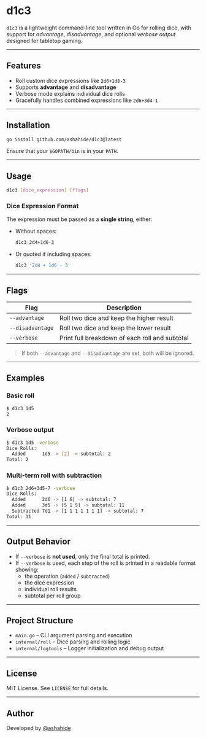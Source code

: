 # d1c3

`d1c3` is a lightweight command-line tool written in Go for rolling dice, with support for *advantage*, *disadvantage*, and optional *verbose output* designed for tabletop gaming.

---

## Features

- Roll custom dice expressions like `2d6+1d8-3`
- Supports **advantage** and **disadvantage**
- Verbose mode explains individual dice rolls
- Gracefully handles combined expressions like `2d6+3d4-1`

---

## Installation

```bash
go install github.com/ashahide/d1c3@latest
```

Ensure that your `$GOPATH/bin` is in your `PATH`.

---

## Usage

```bash
d1c3 [dice_expression] [flags]
```

### Dice Expression Format

The expression must be passed as a **single string**, either:
- Without spaces:  
  ```bash
  d1c3 2d4+1d6-3
  ```
- Or quoted if including spaces:
  ```bash
  d1c3 '2d4 + 1d6 - 3'
  ```

---

## Flags

| Flag             | Description                                           |
|------------------|-------------------------------------------------------|
| `--advantage`    | Roll two dice and keep the higher result              |
| `--disadvantage` | Roll two dice and keep the lower result               |
| `--verbose`      | Print full breakdown of each roll and subtotal        |

> If both `--advantage` and `--disadvantage` are set, both will be ignored.

---

## Examples

### Basic roll

```bash
$ d1c3 1d5
2
```

### Verbose output

```bash
$ d1c3 1d5 -verbose
Dice Rolls:
  Added      1d5 -> [2] -> subtotal: 2
Total: 2
```

### Multi-term roll with subtraction

```bash
$ d1c3 2d6+3d5-7 -verbose
Dice Rolls:
  Added      2d6 -> [1 6] -> subtotal: 7
  Added      3d5 -> [5 1 5] -> subtotal: 11
  Subtracted 7d1 -> [1 1 1 1 1 1 1] -> subtotal: 7
Total: 11
```

---

## Output Behavior

- If `--verbose` is **not used**, only the final total is printed.
- If `--verbose` is used, each step of the roll is printed in a readable format showing:
  - the operation (`added` / `subtracted`)
  - the dice expression
  - individual roll results
  - subtotal per roll group

---

## Project Structure

- `main.go` – CLI argument parsing and execution
- `internal/roll` – Dice parsing and rolling logic
- `internal/logtools` – Logger initialization and debug output

---

## License

MIT License. See `LICENSE` for full details.

---

## Author

Developed by [@ashahide](https://github.com/ashahide)
